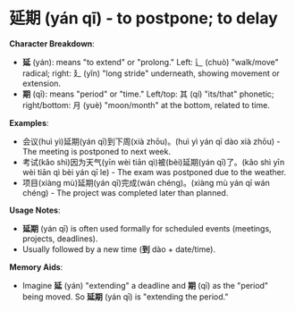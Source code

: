 # **延期 (yán qī) - to postpone; to delay**

**Character Breakdown**:  
- **延** (yán): means "to extend" or "prolong." Left: 辶 (chuò) "walk/move" radical; right: 廴 (yǐn) "long stride" underneath, showing movement or extension.  
- **期** (qī): means "period" or "time." Left/top: 其 (qí) "its/that" phonetic; right/bottom: 月 (yuè) "moon/month" at the bottom, related to time.

**Examples**:  
- 会议(huì yì)延期(yán qī)到下周(xià zhōu)。(huì yì yán qī dào xià zhōu) - The meeting is postponed to next week.  
- 考试(kǎo shì)因为天气(yīn wèi tiān qì)被(bèi)延期(yán qī)了。(kǎo shì yīn wèi tiān qì bèi yán qī le) - The exam was postponed due to the weather.  
- 项目(xiàng mù)延期(yán qī)完成(wán chéng)。(xiàng mù yán qī wán chéng) - The project was completed later than planned.

**Usage Notes**:  
- **延期** (yán qī) is often used formally for scheduled events (meetings, projects, deadlines).  
- Usually followed by a new time (**到** dào + date/time).

**Memory Aids**:  
- Imagine **延** (yán) "extending" a deadline and **期** (qī) as the "period" being moved. So **延期** (yán qī) is "extending the period."
